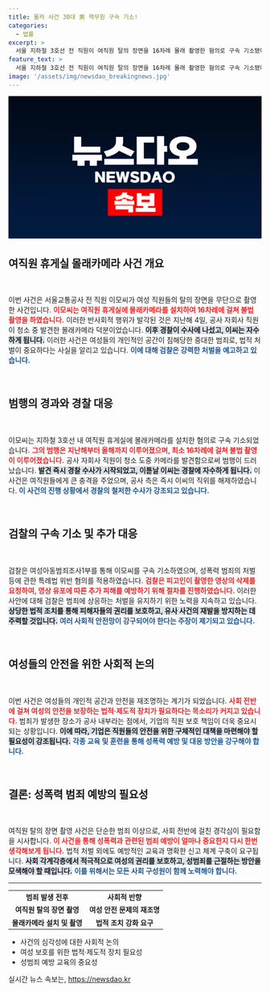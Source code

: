 ```yaml
---
title: 몰카 사건 30대 男 역무원 구속 기소!
categories:
  - 법률
excerpt: >
  서울 지하철 3호선 전 직원이 여직원 탈의 장면을 16차례 몰래 촬영한 혐의로 구속 기소됐다. 범행 적발 후 그는 자수했으며, 검찰은 엄중한 처벌을 예고했다.
feature_text: >
  서울 지하철 3호선 전 직원이 여직원 탈의 장면을 16차례 몰래 촬영한 혐의로 구속 기소됐다. 범행 적발 후 그는 자수했으며, 검찰은 엄중한 처벌을 예고했다.
image: '/assets/img/newsdao_breakingnews.jpg'
---
```


<p><img src="/assets/img/newsdao_breakingnews.jpg" alt="cryptoinkorea 속보" /></p>

<h2 data-ke-size="size26">여직원 휴게실 몰래카메라 사건 개요</h2>

<p data-ke-size="size16">&nbsp;</p>

<p>이번 사건은 서울교통공사 전 직원 이모씨가 여성 직원들의 탈의 장면을 무단으로 촬영한 사건입니다. <b><span style="color: #ee2323;">이모씨는 여직원 휴게실에 몰래카메라를 설치하여 16차례에 걸쳐 불법 촬영을 하였습니다.</span></b> 이러한 반사회적 행위가 발각된 것은 지난해 4일, 공사 자회사 직원이 청소 중 발견한 몰래카메라 덕분이었습니다. <b><span style="background-color: #21538527;">이후 경찰이 수사에 나섰고, 이씨는 자수하게 됩니다.</span></b> 이러한 사건은 여성들의 개인적인 공간이 침해당한 중대한 범죄로, 법적 처벌이 중요하다는 사실을 알리고 있습니다. <b><span style="color: #1a5490;">이에 대해 검찰은 강력한 처벌을 예고하고 있습니다.</span></b></p>

<p data-ke-size="size16">&nbsp;</p>

<h2 data-ke-size="size26">범행의 경과와 경찰 대응</h2>

<p data-ke-size="size16">&nbsp;</p>

<p>이모씨는 지하철 3호선 내 여직원 휴게실에 몰래카메라를 설치한 혐의로 구속 기소되었습니다. <b><span style="color: #ee2323;">그의 범행은 지난해부터 올해까지 이루어졌으며, 최소 16차례에 걸쳐 불법 촬영이 이루어졌습니다.</span></b> 공사 자회사 직원이 청소 도중 카메라를 발견함으로써 범행이 드러났습니다. <b><span style="background-color: #21538527;">발견 즉시 경찰 수사가 시작되었고, 이튿날 이씨는 경찰에 자수하게 됩니다.</span></b> 이 사건은 여직원들에게 큰 충격을 주었으며, 공사 측은 즉시 이씨의 직위를 해제하였습니다. <b><span style="color: #1a5490;">이 사건의 진행 상황에서 경찰의 철저한 수사가 강조되고 있습니다.</span></b></p>

<p data-ke-size="size16">&nbsp;</p>

<h2 data-ke-size="size26">검찰의 구속 기소 및 추가 대응</h2>

<p data-ke-size="size16">&nbsp;</p>

<p>검찰은 여성아동범죄조사1부를 통해 이모씨를 구속 기소하였으며, 성폭력 범죄의 처벌 등에 관한 특례법 위반 혐의를 적용하였습니다. <b><span style="color: #ee2323;">검찰은 피고인이 촬영한 영상의 삭제를 요청하여, 영상 유포에 따른 추가 피해를 예방하기 위해 절차를 진행하였습니다.</span></b> 이러한 사안에 대해 검찰은 범죄에 상응하는 처벌을 유지하기 위한 노력을 지속하고 있습니다. <b><span style="background-color: #21538527;">상당한 법적 조치를 통해 피해자들의 권리를 보호하고, 유사 사건의 재발을 방지하는 데 주력할 것입니다.</span></b> <b><span style="color: #1a5490;">여러 사회적 안전망이 강구되어야 한다는 주장이 제기되고 있습니다.</span></b></p>

<p data-ke-size="size16">&nbsp;</p>

<h2 data-ke-size="size26">여성들의 안전을 위한 사회적 논의</h2>

<p data-ke-size="size16">&nbsp;</p>

<p>이번 사건은 여성들의 개인적 공간과 안전을 재조명하는 계기가 되었습니다. <b><span style="color: #ee2323;">사회 전반에 걸쳐 여성의 안전을 보장하는 법적·제도적 장치가 필요하다는 목소리가 커지고 있습니다.</span></b> 범죄가 발생한 장소가 공사 내부라는 점에서, 기업의 직원 보호 책임이 더욱 중요시되는 상황입니다. <b><span style="background-color: #21538527;">이에 따라, 기업은 직원들의 안전을 위한 구체적인 대책을 마련해야 할 필요성이 강조됩니다.</span></b> <b><span style="color: #1a5490;">각종 교육 및 훈련을 통해 성폭력 예방 및 대응 방안을 강구해야 합니다.</span></b></p>

<p data-ke-size="size16">&nbsp;</p>

<h2 data-ke-size="size26">결론: 성폭력 범죄 예방의 필요성</h2>

<p data-ke-size="size16">&nbsp;</p>

<p>여직원 탈의 장면 촬영 사건은 단순한 범죄 이상으로, 사회 전반에 걸친 경각심이 필요함을 시사합니다. <b><span style="color: #ee2323;">이 사건을 통해 성폭력과 관련된 범죄 예방이 얼마나 중요한지 다시 한번 생각해보게 됩니다.</span></b> 법적 처벌 외에도 예방적인 교육과 명확한 신고 체계 구축이 요구됩니다. <b><span style="background-color: #21538527;">사회 각계각층에서 적극적으로 여성의 권리를 보호하고, 성범죄를 근절하는 방안을 모색해야 할 때입니다.</span></b> <b><span style="color: #1a5490;">이를 위해서는 모든 사회 구성원이 함께 노력해야 합니다.</span></b></p>

<hr>

<table style="width: 100%;">
    <tr>
        <td style="text-align: center; height: 17px;"><b>범죄 발생 전후</b></td>
        <td style="text-align: center; height: 17px;"><b>사회적 반향</b></td>
    </tr>
    <tr>
        <td style="text-align: center; height: 17px;"><b>여직원 탈의 장면 촬영</b></td>
        <td style="text-align: center; height: 17px;"><b>여성 안전 문제의 재조명</b></td>
    </tr>
    <tr>
        <td style="text-align: center; height: 17px;"><b>몰래카메라 설치 및 촬영</b></td>
        <td style="text-align: center; height: 17px;"><b>법적 조치 강화 요구</b></td>
    </tr>
</table>

<ul>
    <li>사건의 심각성에 대한 사회적 논의</li>
    <li>여성 보호를 위한 법적·제도적 장치 필요성</li>
    <li>성범죄 예방 교육의 중요성</li>
</ul>
실시간 뉴스 속보는, <a href="https://newsdao.kr" rel="dofollow">https://newsdao.kr</a>


